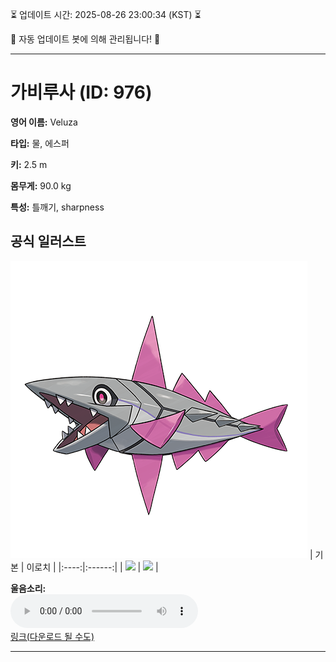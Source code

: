 
⏳ 업데이트 시간: 2025-08-26 23:00:34 (KST) ⏳

🤖 자동 업데이트 봇에 의해 관리됩니다! 🤖

---

# 가비루사 (ID: 976)
**영어 이름:** Veluza

**타입:** 물, 에스퍼

**키:** 2.5 m

**몸무게:** 90.0 kg

**특성:** 틀깨기, sharpness

## 공식 일러스트
![](https://raw.githubusercontent.com/PokeAPI/sprites/master/sprites/pokemon/other/official-artwork/976.png)
| 기본 | 이로치 |
|:----:|:------:|
| <img src="http://play.pokemonshowdown.com/sprites/ani/veluza.gif" width="200"> | <img src="http://play.pokemonshowdown.com/sprites/ani-shiny/veluza.gif" width="200"> |

**울음소리:**<br><audio controls src="https://raw.githubusercontent.com/PokeAPI/cries/main/cries/pokemon/latest/976.ogg"></audio><br> [링크(다운로드 될 수도)](https://raw.githubusercontent.com/PokeAPI/cries/main/cries/pokemon/latest/976.ogg)


---

